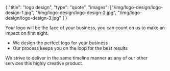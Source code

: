 {
  "title": "logo design",
  "type": "quote",
  "images": ["/img/logo-design/logo-design-1.jpg", "/img/logo-design/logo-design-2.jpg", "/img/logo-design/logo-design-3.jpg" ]
}

Your logo will be the face of your business, you can count on us to make an impact on first sight.

* We design the perfect logo for your business
* Our process keeps you on the loop for the best results

We strive to deliver in the same timeline manner as any of our other services this highly creative product.
